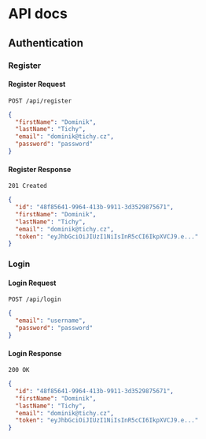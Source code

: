 # API docs

## Authentication

### Register

#### Register Request

```http request
POST /api/register
```

```json
{
  "firstName": "Dominik",
  "lastName": "Tichy",
  "email": "dominik@tichy.cz",
  "password": "password"
}
```

#### Register Response

```http request
201 Created
```

```json
{
  "id": "48f85641-9964-413b-9911-3d3529875671",
  "firstName": "Dominik",
  "lastName": "Tichy",
  "email": "dominik@tichy.cz",
  "token": "eyJhbGciOiJIUzI1NiIsInR5cCI6IkpXVCJ9.e..."
}
```

### Login

#### Login Request

```http request
POST /api/login
```

```json
{
  "email": "username",
  "password": "password"
}
```

#### Login Response

```http request
200 OK
```

```json
{
  "id": "48f85641-9964-413b-9911-3d3529875671",
  "firstName": "Dominik",
  "lastName": "Tichy",
  "email": "dominik@tichy.cz",
  "token": "eyJhbGciOiJIUzI1NiIsInR5cCI6IkpXVCJ9.e..."
}
```
